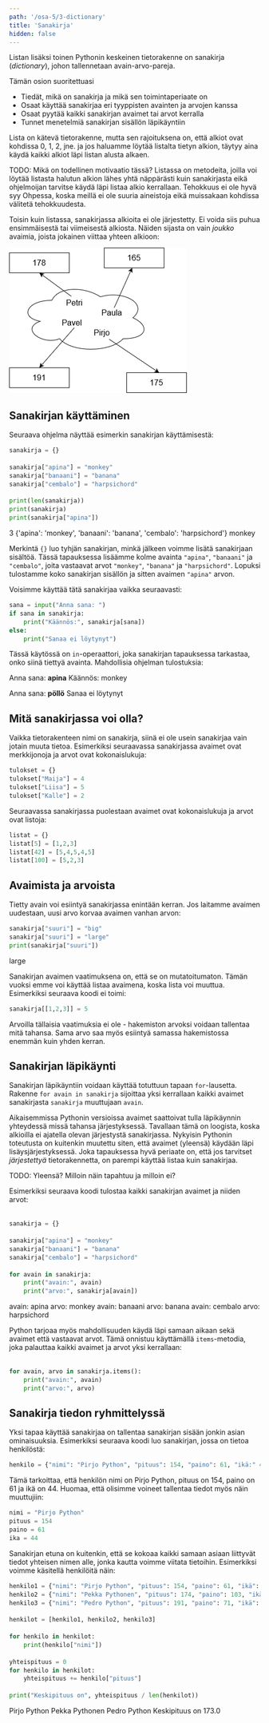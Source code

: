 ```yaml
---
path: '/osa-5/3-dictionary'
title: 'Sanakirja'
hidden: false
---
```



<text-box variant='learningObjectives' name='Oppimistavoitteet'>

Listan lisäksi toinen Pythonin keskeinen tietorakenne on sanakirja (_dictionary_),
johon tallennetaan avain-arvo-pareja.

Tämän osion suoritettuasi

- Tiedät, mikä on sanakirja ja mikä sen toimintaperiaate on
- Osaat käyttää sanakirjaa eri tyyppisten avainten ja arvojen kanssa
- Osaat pyytää kaikki sanakirjan avaimet tai arvot kerralla
- Tunnet menetelmiä sanakirjan sisällön läpikäyntiin

</text-box>

Lista on kätevä tietorakenne, mutta sen rajoituksena on, että alkiot ovat kohdissa 0, 1, 2, jne.
ja jos haluamme löytää listalta tietyn alkion, täytyy aina käydä kaikki alkiot läpi listan alusta alkaen.

TODO: Mikä on todellinen motivaatio tässä? Listassa on metodeita, joilla voi löytää listasta halutun alkion
lähes yhtä näppärästi kuin sanakirjasta eikä ohjelmoijan tarvitse käydä läpi listaa alkio kerrallaan.
Tehokkuus ei ole hyvä syy Ohpessa, koska meillä ei ole suuria aineistoja eikä muissakaan kohdissa
välitetä tehokkuudesta.

Toisin kuin listassa, sanakirjassa alkioita ei ole järjestetty. Ei voida siis puhua ensimmäisestä tai viimeisestä alkiosta. Näiden sijasta on vain _joukko_ avaimia, joista jokainen viittaa yhteen alkioon:

<img src="5_4_1.png">

## Sanakirjan käyttäminen

Seuraava ohjelma näyttää esimerkin sanakirjan käyttämisestä:

```python
sanakirja = {}

sanakirja["apina"] = "monkey"
sanakirja["banaani"] = "banana"
sanakirja["cembalo"] = "harpsichord"

print(len(sanakirja))
print(sanakirja)
print(sanakirja["apina"])
```

<sample-output>

3
{'apina': 'monkey', 'banaani': 'banana', 'cembalo': 'harpsichord'}
monkey

</sample-output>

Merkintä `{}` luo tyhjän sanakirjan, minkä jälkeen voimme lisätä sanakirjaan sisältöä. Tässä tapauksessa lisäämme kolme avainta `"apina"`, `"banaani"` ja `"cembalo"`,
joita vastaavat arvot `"monkey"`, `"banana"` ja `"harpsichord"`. Lopuksi tulostamme koko sanakirjan sisällön ja sitten avaimen `"apina"` arvon.

Voisimme käyttää tätä sanakirjaa vaikka seuraavasti:

```python
sana = input("Anna sana: ")
if sana in sanakirja:
    print("Käännös:", sanakirja[sana])
else:
    print("Sanaa ei löytynyt")
```

Tässä käytössä on `in`-operaattori, joka sanakirjan tapauksessa tarkastaa, onko siinä tiettyä avainta.
Mahdollisia ohjelman tulostuksia:

<sample-output>

Anna sana: **apina**
Käännös: monkey

</sample-output>

<sample-output>

Anna sana: **pöllö**
Sanaa ei löytynyt

</sample-output>

## Mitä sanakirjassa voi olla?

Vaikka tietorakenteen nimi on sanakirja, siinä ei ole usein sanakirjaa vain jotain muuta tietoa. Esimerkiksi seuraavassa sanakirjassa avaimet ovat merkkijonoja ja arvot ovat kokonaislukuja:

```python
tulokset = {}
tulokset["Maija"] = 4
tulokset["Liisa"] = 5
tulokset["Kalle"] = 2
```

Seuraavassa sanakirjassa puolestaan avaimet ovat kokonaislukuja ja arvot ovat listoja:

```python
listat = {}
listat[5] = [1,2,3]
listat[42] = [5,4,5,4,5]
listat[100] = [5,2,3]
```

## Avaimista ja arvoista

Tietty avain voi esiintyä sanakirjassa enintään kerran. Jos laitamme avaimen uudestaan, uusi arvo korvaa avaimen vanhan arvon:

```python
sanakirja["suuri"] = "big"
sanakirja["suuri"] = "large"
print(sanakirja["suuri"])
```

<sample-output>

large

</sample-output>

Sanakirjan avaimen vaatimuksena on, että se on mutatoitumaton. Tämän vuoksi emme voi käyttää listaa avaimena, koska lista voi muuttua. Esimerkiksi seuraava koodi ei toimi:

```python
sanakirja[[1,2,3]] = 5
```

Arvoilla tällaisia vaatimuksia ei ole - hakemiston arvoksi voidaan tallentaa mitä tahansa. Sama arvo saa myös esiintyä samassa hakemistossa enemmän kuin yhden kerran.

## Sanakirjan läpikäynti

Sanakirjan läpikäyntiin voidaan käyttää totuttuun tapaan `for`-lausetta. Rakenne `for avain in sanakirja` sijoittaa yksi kerrallaan kaikki avaimet sanakirjasta `sanakirja` muuttujaan `avain`.

<text-box variant="hint" name="Avainten järjestys">

Aikaisemmissa Pythonin versioissa avaimet saattoivat tulla läpikäynnin yhteydessä missä tahansa järjestyksessä. Tavallaan tämä on loogista, koska alkioilla ei ajatella olevan järjestystä sanakirjassa. Nykyisin Pythonin toteutusta on kuitenkin muutettu siten, että avaimet (yleensä) käydään läpi lisäysjärjestyksessä. Joka tapauksessa hyvä periaate on, että jos tarvitset _järjestettyä_ tietorakennetta, on parempi käyttää listaa kuin sanakirjaa.

TODO: Yleensä? Milloin näin tapahtuu ja milloin ei?

</text-box>

Esimerkiksi seuraava koodi tulostaa kaikki sanakirjan avaimet ja niiden arvot:

```python

sanakirja = {}

sanakirja["apina"] = "monkey"
sanakirja["banaani"] = "banana"
sanakirja["cembalo"] = "harpsichord"

for avain in sanakirja:
    print("avain:", avain)
    print("arvo:", sanakirja[avain])
```

<sample-output>

avain: apina
arvo: monkey
avain: banaani
arvo: banana
avain: cembalo
arvo: harpsichord

</sample-output>

Python tarjoaa myös mahdollisuuden käydä läpi samaan aikaan sekä avaimet että vastaavat arvot. Tämä onnistuu käyttämällä `items`-metodia, joka palauttaa kaikki avaimet ja arvot yksi kerrallaan:

```python

for avain, arvo in sanakirja.items():
    print("avain:", avain)
    print("arvo:", arvo)
```

## Sanakirja tiedon ryhmittelyssä

Yksi tapaa käyttää sanakirjaa on tallentaa sanakirjan sisään jonkin asian ominaisuuksia.
Esimerkiksi seuraava koodi luo sanakirjan, jossa on tietoa henkilöstä:

```python
henkilo = {"nimi": "Pirjo Python", "pituus": 154, "paino": 61, "ikä:" 44}
```

Tämä tarkoittaa, että henkilön nimi on Pirjo Python, pituus on 154, paino on 61 ja ikä on 44.
Huomaa, että olisimme voineet tallentaa tiedot myös näin muuttujiin:

```python
nimi = "Pirjo Python"
pituus = 154
paino = 61
ika = 44
```

Sanakirjan etuna on kuitenkin, että se kokoaa kaikki samaan asiaan liittyvät tiedot yhteisen nimen alle, jonka kautta voimme viitata tietoihin. Esimerkiksi voimme käsitellä henkilöitä näin:

```python
henkilo1 = {"nimi": "Pirjo Python", "pituus": 154, "paino": 61, "ikä": 44}
henkilo2 = {"nimi": "Pekka Pythonen", "pituus": 174, "paino": 103, "ikä": 31}
henkilo3 = {"nimi": "Pedro Python", "pituus": 191, "paino": 71, "ikä": 14}

henkilot = [henkilo1, henkilo2, henkilo3]

for henkilo in henkilot:
    print(henkilo["nimi"])

yhteispituus = 0
for henkilo in henkilot:
    yhteispituus += henkilo["pituus"]

print("Keskipituus on", yhteispituus / len(henkilot))
```

<sample-output>

Pirjo Python
Pekka Pythonen
Pedro Python
Keskipituus on 173.0

</sample-output>
